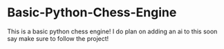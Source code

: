 # Basic-Python-Chess-Engine
This is a basic python chess engine! I do plan on adding an ai to this soon say make sure to follow the project!
